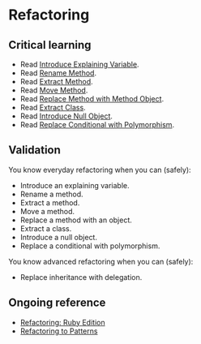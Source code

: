 Refactoring
===========

Critical learning
-----------------

* Read [Introduce Explaining Variable](http://sourcemaking.com/refactoring/introduce-explaining-variable).
* Read [Rename Method](http://sourcemaking.com/refactoring/rename-method).
* Read [Extract Method](http://sourcemaking.com/refactoring/extract-method).
* Read [Move Method](http://sourcemaking.com/refactoring/move-method).
* Read [Replace Method with Method Object](http://sourcemaking.com/refactoring/replace-method-with-method-object).
* Read [Extract Class](http://sourcemaking.com/refactoring/extract-class).
* Read [Introduce Null Object](http://sourcemaking.com/refactoring/introduce-null-object).
* Read [Replace Conditional with Polymorphism](http://sourcemaking.com/refactoring/replace-conditional-with-polymorphism).

Validation
----------

You know everyday refactoring when you can (safely):

* Introduce an explaining variable.
* Rename a method.
* Extract a method.
* Move a method.
* Replace a method with an object.
* Extract a class.
* Introduce a null object.
* Replace a conditional with polymorphism.

You know advanced refactoring when you can (safely):

* Replace inheritance with delegation.

Ongoing reference
-----------------

* [Refactoring: Ruby Edition](http://www.amazon.com/Refactoring-Ruby-Edition-ebook/dp/B002TIOYWG/ref=kinw_dp_ke?ie=UTF8&m=AG56TWVU5XWC2)
* [Refactoring to Patterns](http://www.amazon.com/Refactoring-to-Patterns-ebook/dp/B001TKD4RQ/ref=kinw_dp_ke?ie=UTF8&m=AG56TWVU5XWC2)

